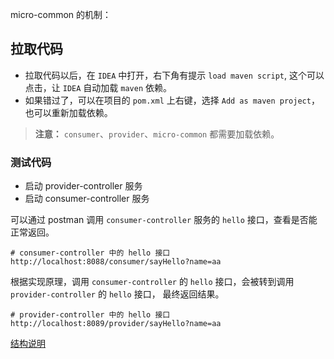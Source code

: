 micro-common 的机制：

## 拉取代码

* 拉取代码以后，在 `IDEA` 中打开，右下角有提示 `load maven script`, 这个可以点击，让 `IDEA` 自动加载 `maven` 依赖。</br>
* 如果错过了，可以在项目的 `pom.xml` 上右键，选择 `Add as maven project`，也可以重新加载依赖。</br>

> **注意：**
> `consumer`、`provider`、`micro-common` 都需要加载依赖。

### 测试代码

* 启动 provider-controller 服务
* 启动 consumer-controller 服务

可以通过 postman 调用 `consumer-controller` 服务的 `hello` 接口，查看是否能正常返回。
```text
# consumer-controller 中的 hello 接口
http://localhost:8088/consumer/sayHello?name=aa
```

根据实现原理，调用 `consumer-controller` 的 `hello` 接口，会被转到调用 `provider-controller` 的 `hello` 接口，
最终返回结果。
```text
# provider-controller 中的 hello 接口
http://localhost:8089/provider/sayHello?name=aa
```

[结构说明](./micro-common/docs/RestClient说明.md)